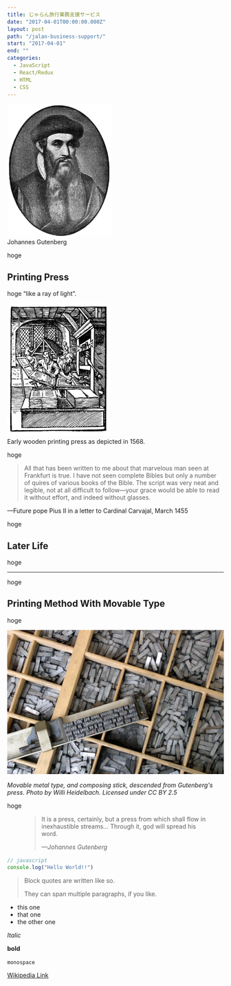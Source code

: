 ```yaml
---
title: じゃらん旅行業務支援サービス
date: "2017-04-01T00:00:00.000Z"
layout: post
path: "/jalan-business-support/"
start: "2017-04-01"
end: ""
categories:
  - JavaScript
  - React/Redux
  - HTML
  - CSS
---
```


<img height="310" src="./Gutenberg.jpg" alt="Gutenberg">

<figcaption>Johannes Gutenberg</figcaption>

<!--more-->

hoge

## Printing Press

hoge “like a ray of light”.

<img style="height: 310px;" src="./Printing-press.png" alt="Early Printing Press">
<figcaption>Early wooden printing press as depicted in 1568.</figcaption>


hoge

>All that has been written to me about that marvelous man seen at Frankfurt is true. I have not seen complete Bibles but only a number of quires of various books of the Bible. The script was very neat and legible, not at all difficult to follow—your grace would be able to read it without effort, and indeed without glasses.

—Future pope Pius II in a letter to Cardinal Carvajal, March 1455

hoge

## Later Life

hoge

***

hoge

## Printing Method With Movable Type

hoge

![Movable metal type, and composing stick, descended from Gutenberg's press. Photo by Willi Heidelbach. Licensed under CC BY 2.5](./movable-type.jpg)

*Movable metal type, and composing stick, descended from Gutenberg's press. Photo by Willi Heidelbach. Licensed under CC BY 2.5*

hoge

<figure>
	<blockquote>
		<p>It is a press, certainly, but a press from which shall flow in inexhaustible streams… Through it, god will spread his word.</p>
		<footer>
			<cite>—Johannes Gutenberg</cite>
		</footer>
	</blockquote>
</figure>


```js
// javascript
console.log("Hello World!!")
```

> Block quotes are
> written like so.
>
> They can span multiple paragraphs,
> if you like.

* this one
* that one
* the other one

*Italic*

**bold**

`monospace`

[Wikipedia Link](http://en.wikipedia.org/wiki/Salted_duck_egg)
